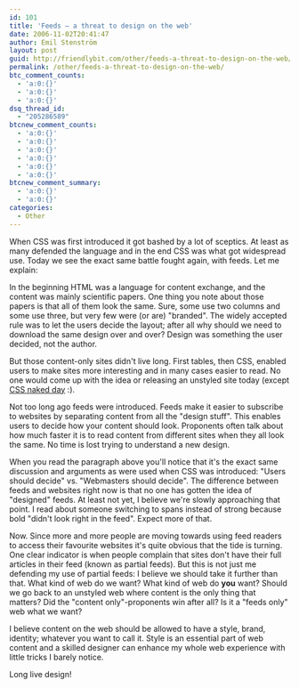 ```yaml
---
id: 101
title: 'Feeds – a threat to design on the web'
date: 2006-11-02T20:41:47
author: Emil Stenström
layout: post
guid: http://friendlybit.com/other/feeds-a-threat-to-design-on-the-web/
permalink: /other/feeds-a-threat-to-design-on-the-web/
btc_comment_counts:
  - 'a:0:{}'
  - 'a:0:{}'
  - 'a:0:{}'
dsq_thread_id:
  - "205286589"
btcnew_comment_counts:
  - 'a:0:{}'
  - 'a:0:{}'
  - 'a:0:{}'
  - 'a:0:{}'
  - 'a:0:{}'
  - 'a:0:{}'
btcnew_comment_summary:
  - 'a:0:{}'
  - 'a:0:{}'
categories:
  - Other
---
```

When CSS was first introduced it got bashed by a lot of sceptics. At least as many defended the language and in the end CSS was what got widespread use. Today we see the exact same battle fought again, with feeds. Let me explain:

In the beginning HTML was a language for content exchange, and the content was mainly scientific papers. One thing you note about those papers is that all of them look the same. Sure, some use two columns and some use three, but very few were (or are) "branded". The widely accepted rule was to let the users decide the layout; after all why should we need to download the same design over and over? Design was something the user decided, not the author.

But those content-only sites didn't live long. First tables, then CSS, enabled users to make sites more interesting and in many cases easier to read. No one would come up with the idea or releasing an unstyled site today (except [CSS naked day](http://www.dustindiaz.com/naked-day/) :).

Not too long ago feeds were introduced. Feeds make it easier to subscribe to websites by separating content from all the "design stuff". This enables users to decide how your content should look. Proponents often talk about how much faster it is to read content from different sites when they all look the same. No time is lost trying to understand a new design.

When you read the paragraph above you'll notice that it's the exact same discussion and arguments as were used when CSS was introduced: "Users should decide" vs. "Webmasters should decide". The difference between feeds and websites right now is that no one has gotten the idea of "designed" feeds. At least not yet, I believe we're slowly approaching that point. I read about someone switching to spans instead of strong because bold "didn't look right in the feed". Expect more of that.

Now. Since more and more people are moving towards using feed readers to access their favourite websites it's quite obvious that the tide is turning. One clear indicator is when people complain that sites don't have their full articles in their feed (known as partial feeds). But this is not just me defending my use of partial feeds: I believe we should take it further than that. What kind of web do we want? What kind of web do **you** want? Should we go back to an unstyled web where content is the only thing that matters? Did the "content only"-proponents win after all? Is it a "feeds only" web what we want?

I believe content on the web should be allowed to have a style, brand, identity; whatever you want to call it. Style is an essential part of web content and a skilled designer can enhance my whole web experience with little tricks I barely notice.

Long live design!
